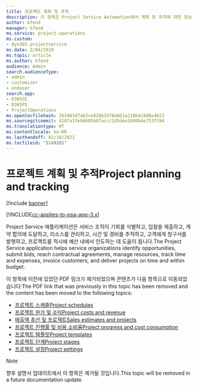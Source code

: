 ```yaml
---
title: 프로젝트 계획 및 추적
description: 이 항목은 Project Service Automation에서 계획 및 추적에 대한 정보의 링크를 제공합니다.
author: kfend
manager: kfend
ms.service: project-operations
ms.custom:
- dyn365-projectservice
ms.date: 2/04/2019
ms.topic: article
ms.author: kfend
audience: Admin
search.audienceType:
- admin
- customizer
- enduser
search.app:
- D365CE
- D365PS
- ProjectOperations
ms.openlocfilehash: 363483d7a63ce028b3378e021a210b4c8d8e4623
ms.sourcegitcommit: 418fa1fe9d605b8faccc2d5dee1b04b4e753f194
ms.translationtype: HT
ms.contentlocale: ko-KR
ms.lasthandoff: 02/10/2021
ms.locfileid: "5149101"
---
```

# <a name="project-planning-and-tracking"></a><span data-ttu-id="6cb13-103">프로젝트 계획 및 추적</span><span class="sxs-lookup"><span data-stu-id="6cb13-103">Project planning and tracking</span></span>

[!include [banner](../../includes/psa-now-project-operations.md)]

[!INCLUDE[cc-applies-to-psa-app-3.x](../../includes/cc-applies-to-psa-app-3x.md)]

<span data-ttu-id="6cb13-104">Project Service 애플리케이션은 서비스 조직이 기회를 식별하고, 입찰을 제출하고, 계약 합의에 도달하고, 리소스를 관리하고, 시간 및 경비를 추적하고, 고객에게 청구서를 발행하고, 프로젝트를 적시에 예산 내에서 인도하는 데 도움이 됩니다.</span><span class="sxs-lookup"><span data-stu-id="6cb13-104">The Project Service application helps service organizations identify opportunities, submit bids, reach contractual agreements, manage resources, track time and expenses, invoice customers, and deliver projects on time and within budget.</span></span> 

<span data-ttu-id="6cb13-105">이 항목에 이전에 있었던 PDF 링크가 제거되었으며 콘텐츠가 다음 항목으로 이동되었습니다:</span><span class="sxs-lookup"><span data-stu-id="6cb13-105">The PDF link that was previously in this topic has been removed and the content has been moved to the following topics:</span></span>

- [<span data-ttu-id="6cb13-106">프로젝트 스케줄</span><span class="sxs-lookup"><span data-stu-id="6cb13-106">Project schedules</span></span>](../project-creating.md)
- [<span data-ttu-id="6cb13-107">프로젝트 원가 및 수익</span><span class="sxs-lookup"><span data-stu-id="6cb13-107">Project costs and revenue</span></span>](../project-estimating.md)
- [<span data-ttu-id="6cb13-108">매출액 추산 및 프로젝트</span><span class="sxs-lookup"><span data-stu-id="6cb13-108">Sales estimates and projects</span></span>](../project-leveraging.md)
- [<span data-ttu-id="6cb13-109">프로젝트 진행률 및 비용 소비율</span><span class="sxs-lookup"><span data-stu-id="6cb13-109">Project progress and cost consumption</span></span>](../project-tracking.md)
- [<span data-ttu-id="6cb13-110">프로젝트 템플릿</span><span class="sxs-lookup"><span data-stu-id="6cb13-110">Project templates</span></span>](../project-templates.md)
- [<span data-ttu-id="6cb13-111">프로젝트 단계</span><span class="sxs-lookup"><span data-stu-id="6cb13-111">Project stages</span></span>](../project-stages.md)
- [<span data-ttu-id="6cb13-112">프로젝트 설정</span><span class="sxs-lookup"><span data-stu-id="6cb13-112">Project settings</span></span>](../project-settings.md)

> [!NOTE]
> <span data-ttu-id="6cb13-113">향후 설명서 업데이트에서 이 항목은 제거될 것입니다.</span><span class="sxs-lookup"><span data-stu-id="6cb13-113">This topic will be removed in a future documentation update.</span></span> 
